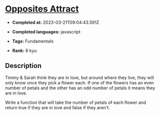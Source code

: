 # [Opposites Attract](https://www.codewars.com/kata/555086d53eac039a2a000083)

- **Completed at:** 2023-03-21T09:04:43.591Z

- **Completed languages:** javascript

- **Tags:** Fundamentals

- **Rank:** 8 kyu

## Description

Timmy & Sarah think they are in love, but around where they live, they will only know once they pick a flower each. If one of the flowers has an even number of petals and the other has an odd number of petals it means they are in love. 

Write a function that will take the number of petals of each flower and return true if they are in love and false if they aren't.